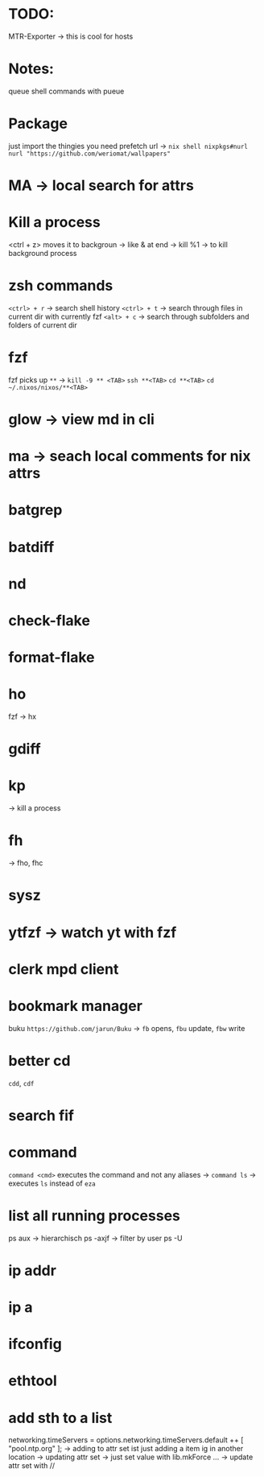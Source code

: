 # TODO:
MTR-Exporter -> this is cool for hosts

# Notes: 
queue shell commands with pueue

# Package
just import the thingies you need
prefetch url -> `nix shell nixpkgs#nurl` `nurl "https://github.com/weriomat/wallpapers"`
# MA -> local search for attrs

# Kill a process
<ctrl + z> moves it to backgroun -> like & at end
-> kill %1 -> to kill background process

# zsh commands
`<ctrl> + r` -> search shell history
`<ctrl> + t` -> search through files in current dir with currently fzf
`<alt> + c`  -> search through subfolders and folders of current dir

# fzf
fzf picks up `**` -> 
`kill -9 ** <TAB>`
`ssh **<TAB>`
`cd **<TAB>`
`cd ~/.nixos/nixos/**<TAB>`

# glow -> view md in cli

# ma -> seach local comments for nix attrs
# batgrep 
# batdiff
# nd
# check-flake
# format-flake

# ho
fzf -> hx

# gdiff

# kp
-> kill a process

# fh
-> fho, fhc

# sysz

# ytfzf -> watch yt with fzf
# clerk mpd client

# bookmark manager
buku
`https://github.com/jarun/Buku`
-> `fb` opens, `fbu` update, `fbw` write

# better cd
`cdd`, `cdf`

# search fif

# command
`command <cmd>` executes the command and not any aliases -> `command ls` -> executes `ls` instead of `eza` 

# list all running processes 
ps aux 
-> hierarchisch ps -axjf
-> filter by user ps -U 
# ip addr
# ip a
# ifconfig
# ethtool

# add sth to a list 
networking.timeServers = options.networking.timeServers.default ++ [ "pool.ntp.org" ];
-> adding to attr set ist just adding a item ig in another location
-> updating attr set -> just set value with lib.mkForce ...
-> update attr set with //
